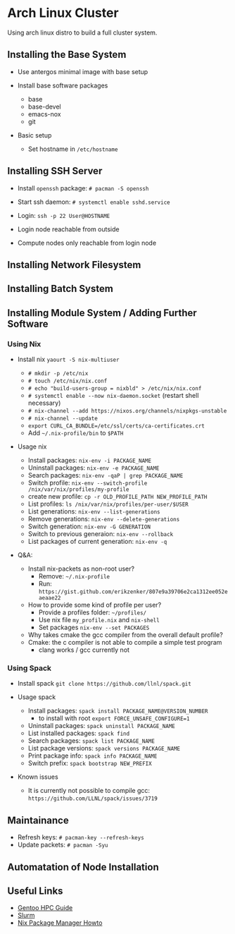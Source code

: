 

# Arch Linux Cluster

Using arch linux distro to build a full cluster system.

## Installing the Base System

* Use antergos minimal image with base setup

* Install base software packages
  - base
  - base-devel
  - emacs-nox
  - git


* Basic setup
  - Set hostname in `/etc/hostname`


## Installing SSH Server

* Install `openssh` package: `# pacman -S openssh`
* Start ssh daemon: `# systemctl enable sshd.service`
* Login: `ssh -p 22 User@HOSTNAME`

* Login node reachable from outside
* Compute nodes only reachable from login node

## Installing Network Filesystem

## Installing Batch System

## Installing Module System / Adding Further Software
### Using Nix
* Install nix `yaourt -S nix-multiuser`
  - `# mkdir -p /etc/nix`
  - `# touch /etc/nix/nix.conf`
  - `# echo "build-users-group = nixbld" > /etc/nix/nix.conf`
  - `# systemctl enable --now nix-daemon.socket` (restart shell necessary)
  - `# nix-channel --add https://nixos.org/channels/nixpkgs-unstable`
  - `# nix-channel --update`
  - `export CURL_CA_BUNDLE=/etc/ssl/certs/ca-certificates.crt`
  - Add `~/.nix-profile/bin` to `$PATH`

* Usage nix
  - Install packages: `nix-env -i PACKAGE_NAME`
  - Uninstall packages: `nix-env -e PACKAGE_NAME`
  - Search packages: `nix-env -qaP | grep PACKAGE_NAME`
  - Switch profile: `nix-env --switch-profile /nix/var/nix/profiles/my-profile`
  - create new profile: `cp -r OLD_PROFILE_PATH NEW_PROFILE_PATH`
  - List profiles: `ls /nix/var/nix/profiles/per-user/$USER`
  - List generations: `nix-env --list-generations`
  - Remove generations: `nix-env --delete-generations`
  - Switch generation: `nix-env -G GENERATION`
  - Switch to previous generaion: `nix-env --rollback`
  - List packages of current generation: `nix-env -q`

* Q&A:
  - Install nix-packets as non-root user?
    - Remove: `~/.nix-profile`
    - Run: `https://gist.github.com/erikzenker/807e9a39706e2ca1312ee052eaeaae22`
  - How to provide some kind of profile per user?
    - Provide a profiles folder: `~/profiles/`
    - Use nix file `my_profile.nix` and `nix-shell`
    - Set packages `nix-env --set PACKAGES`
  - Why takes cmake the gcc compiler from the overall default profile?
  - Cmake: the c compiler is not able to compile a simple test program
    - clang works / gcc currently not
### Using Spack
* Install spack `git clone https://github.com/llnl/spack.git`

* Usage spack
  - Install packages: `spack install PACKAGE_NAME@VERSION_NUMBER`
    - to install with root `export FORCE_UNSAFE_CONFIGURE=1`
  - Uninstall packages: `spack uninstall PACKAGE_NAME`
  - List installed packages: `spack find`
  - Search packages: `spack list PACKAGE_NAME`
  - List package versions: `spack versions PACKAGE_NAME`
  - Print package info: `spack info PACKAGE_NAME`
  - Switch prefix: `spack bootstrap NEW_PREFIX`

* Known issues
  - It is currently not possible to compile gcc: `https://github.com/LLNL/spack/issues/3719`

## Maintainance

* Refresh keys: `# pacman-key --refresh-keys`
* Update packets: `# pacman -Syu`

## Automatation of Node Installation

## Useful Links

* [Gentoo HPC Guide](https://wiki.gentoo.org/wiki/High_Performance_Computing_on_Gentoo)
* [Slurm](https://wiki.archlinux.org/index.php/Slurm)
* [Nix Package Manager Howto](https://nixos.org/nixos/manual/index.html#sec-ad-hoc-packages)
